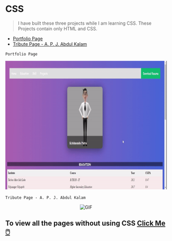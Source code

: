 # CSS
>I have built these three projects while I am learning CSS. These Projects contain only HTML and CSS.

- [Portfolio Page](https://github.com/krishdu/CSS/tree/master/Portfolio)
- [Tribute Page - A. P. J. Abdul Kalam](https://github.com/krishdu/CSS/tree/master/Tribute)


```
Portfolio Page
```
<p align="center">
<img alt="GIF" src="https://github.com/krishdu/CSS/blob/master/portfolio-gif-css.gif?raw=true" width="800" height="400"/>
</p>


```
Tribute Page - A. P. J. Abdul Kalam
```
<p align="center">
<img alt="GIF" src="https://github.com/krishdu/CSS/blob/master/tribute-page-gif-css.gif?raw=true" width="800" height="400"/>
</p>

 
 ## To view all the pages without using CSS [Click Me 🖱️](https://github.com/krishdu/HTML)
 
 
